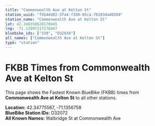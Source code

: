 ```yaml
---
title: "Commonwealth Ave at Kelton St"
station_uuid: "f5b4dd82-3fa4-f350-05ca-76183da40104"
station_name: "Commonwealth Ave at Kelton St"
lat: 42.348358628170445
lng: -71.13997217276847
bluebike_ids: ["338", "D32034"]
all_names: ["Commonwealth Ave at Kelton St"]
type: "station"
---
```


# FKBB Times from Commonwealth Ave at Kelton St

This page shows the Fastest Known BlueBike (FKBB) times from **Commonwealth Ave at Kelton St** to all other stations.

**Location:** 42.34775567, -71.1356758  
**BlueBike Station IDs:** D32072  
**All Known Names:** Walbridge St at Commonwealth Ave

